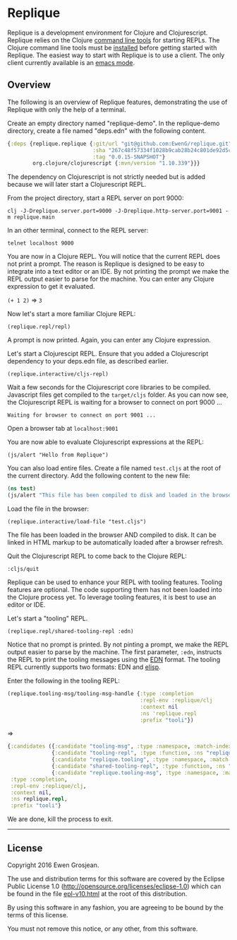 # Replique

Replique is a development environment for Clojure and Clojurescript.
Replique relies on the Clojure [command line tools](https://clojure.org/guides/deps_and_cli) for starting REPLs.
The Clojure command line tools must be [installed](https://clojure.org/guides/getting_started#_clojure_installer_and_cli_tools) before getting started with Replique.
The easiest way to start with Replique is to use a client. The only client currently available is an [emacs mode](https://github.com/EwenG/replique.el).

## Overview

The following is an overview of Replique features, demonstrating the use of Replique with only the help of a terminal.

Create an empty directory named "replique-demo". In the replique-demo directory, create a file named "deps.edn" with the following content.

```clojure
{:deps {replique.replique {:git/url "git@github.com:EwenG/replique.git" 
                           :sha "267c48f57334f1028b9cab28b24c801de92d5c1c"
                           :tag "0.0.15-SNAPSHOT"}
        org.clojure/clojurescript {:mvn/version "1.10.339"}}}
```

The dependency on Clojurescript is not strictly needed but is added because we will later start a Clojurescript REPL.

From the project directory, start a REPL server on port 9000:

`clj -J-Dreplique.server.port=9000 -J-Dreplique.http-server.port=9001 -m replique.main`

In an other terminal, connect to the REPL server:

`telnet localhost 9000`

You are now in a Clojure REPL. You will notice that the current REPL does not print a prompt. The reason is Replique is designed to be easy to integrate into a text editor or an IDE. By not printing the prompt we make the REPL output easier to parse for the machine.
You can enter any Clojure expression to get it evaluated.

`(+ 1 2)`
=> `3`

Now let's start a more familiar Clojure REPL:

`(replique.repl/repl)`

A prompt is now printed. Again, you can enter any Clojure expression.

Let's start a Clojurescipt REPL. Ensure that you added a Clojurescript dependency to your deps.edn file, as described earlier.

`(replique.interactive/cljs-repl)`

Wait a few seconds for the Clojurescript core libraries to be compiled. Javascript files get compiled to the `target/cljs` folder. As you can now see, the Clojurescript REPL is waiting for a browser to connect on port 9000 ...

`Waiting for browser to connect on port 9001 ...`

Open a browser tab at `localhost:9001`

You are now able to evaluate Clojurescript expressions at the REPL:

`(js/alert "Hello from Replique")`

You can also load entire files. Create a file named `test.cljs` at the root of the current directory. Add the following content to the new file:

```clojure
(ns test)
(js/alert "This file has been compiled to disk and loaded in the browser")
```

Load the file in the browser:

`(replique.interactive/load-file "test.cljs")`

The file has been loaded in the browser AND compiled to disk. It can be linked in HTML markup to be automatically loaded after a browser refresh.

Quit the Clojurescript REPL to come back to the Clojure REPL:

`:cljs/quit`

Replique can be used to enhance your REPL with tooling features. Tooling features are optional. The code supporting them has not been loaded into the Clojure process yet. To leverage tooling features, it is best to use an editor or IDE.

Let's start a "tooling" REPL.

`(replique.repl/shared-tooling-repl :edn)`

Notice that no prompt is printed. By not pinting a prompt, we make the REPL output easier to parse by the machine. The first parameter, `:edn`, instructs the REPL to print the tooling messages using the [EDN](https://github.com/edn-format/edn) format. The tooling REPL currently supports two formats: EDN and [elisp](https://en.wikipedia.org/wiki/Emacs_Lisp).

Enter the following in the tooling REPL:

```clojure
(replique.tooling-msg/tooling-msg-handle {:type :completion 
                                          :repl-env :replique/clj
                                          :context nil
                                          :ns 'replique.repl
                                          :prefix "tooli"})
```
=> 

```clojure
{:candidates ({:candidate "tooling-msg", :type :namespace, :match-index 5} 
              {:candidate "tooling-repl", :type :function, :ns "replique.repl", :match-index 5} 
              {:candidate "replique.tooling", :type :namespace, :match-index 14} 
              {:candidate "shared-tooling-repl", :type :function, :ns "replique.repl", :match-index 12} 
              {:candidate "replique.tooling-msg", :type :namespace, :match-index 14}),
 :type :completion,
 :repl-env :replique/clj,
 :context nil,
 :ns replique.repl,
 :prefix "tooli"}
```

We are done, kill the process to exit.

---

## License

Copyright 2016 Ewen Grosjean.

The use and distribution terms for this software are covered by the
Eclipse Public License 1.0 (http://opensource.org/licenses/eclipse-1.0)
which can be found in the file [epl-v10.html](epl-v10.html) at the root of this distribution.

By using this software in any fashion, you are agreeing to be bound by
the terms of this license.

You must not remove this notice, or any other, from this software.
